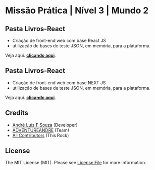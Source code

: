 # Missão Prática | Nível 3 | Mundo 2

## Pasta Livros-React
- Criação de front-end web com base React JS
- utilização de bases de teste JSON, em memória, para a plataforma.

Veja aqui. **[clicando aqui](livros-react)**.

## Pasta Livros-React
- Criação de front-end web com base NEXT JS
- utilização de bases de teste JSON, em memória, para a plataforma.

Veja aqui. **[clicando aqui](livros-next)**.


## Credits

- [André Luíz F Souza](https://github.com/adventureandre) (Developer)
- [ADVENTUREANDRE](https://github.com/adventureandre) (Team)
- [All Contributors](https://github.com/) (This Rock)

## License

The MIT License (MIT). Please see [License File](https://github.com/adventureandre/Lib/blob/main/LICENSE) for more information.
